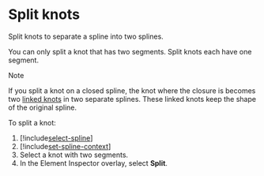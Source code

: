 # Split knots

Split knots to separate a spline into two splines. 

You can only split a knot that has two segments. Split knots each have one segment. 

> [!NOTE]
> If you split a knot on a closed spline, the knot where the closure is becomes two [linked knots](link-unlink-knots.md) in two separate splines. These linked knots keep the shape of the original spline. 


To split a knot:
1. [!include[select-spline](.\snippets\select-spline.md)]
1. [!include[set-spline-context](.\snippets\set-spline-context.md)]
1. Select a knot with two segments. 
1. In the Element Inspector overlay, select **Split**.
